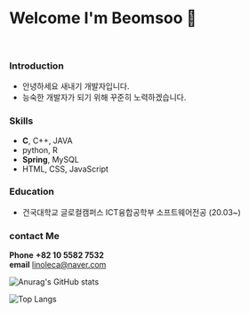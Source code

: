 # Welcome I'm Beomsoo 👋
<br>

### Introduction
- 안녕하세요 새내기 개발자입니다.
- 능숙한 개발자가 되기 위해 꾸준히 노력하겠습니다.

### Skills 
-   <b>C</b>, C++, JAVA
-   python, R
-   <b>Spring</b>, MySQL
-   HTML, CSS, JavaScript

### Education

- 건국대학교 글로컬캠퍼스 ICT융합공학부 소프트웨어전공 (20.03~)


### contact Me 

<b>Phone</b> <b>+82 10 5582 7532</b><br>
<b>email</b> linoleca@naver.com<br>

![Anurag's GitHub stats](https://github-readme-stats.vercel.app/api?username=pbgodsoo&count_private=true&theme=dark&show_icons=true)

![Top Langs](https://github-readme-stats.vercel.app/api/top-langs/?username=pbgodsoo&layout=compact)



<!--
**pbgodsoo/pbgodsoo** is a ✨ _special_ ✨ repository because its `README.md` (this file) appears on your GitHub profile.

Here are some ideas to get you started:

- 🔭 I’m currently working on ...
- 🌱 I’m currently learning ...
- 👯 I’m looking to collaborate on ...
- 🤔 I’m looking for help with ...
- 💬 Ask me about ...
- 📫 How to reach me: ...
- 😄 Pronouns: ...
- ⚡ Fun fact: ...
-->
